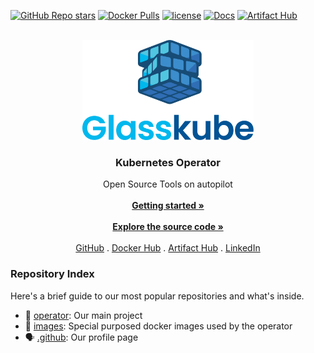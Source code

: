 [![GitHub Repo stars](https://img.shields.io/github/stars/glasskube/operator)](https://github.com/glasskube/operator)
[![Docker Pulls](https://img.shields.io/docker/pulls/glasskube/operator)](https://hub.docker.com/r/glasskube/operator)
[![license](https://img.shields.io/badge/license-LGPL_3.0-blue)](https://opensource.org/license/lgpl-3-0/)
[![Docs](https://img.shields.io/badge/docs-glasskube.eu%2Fdocs-blue)](https://glasskube.eu/docs/)
[![Artifact Hub](https://img.shields.io/endpoint?url=https://artifacthub.io/badge/repository/glasskube)](https://artifacthub.io/packages/helm/glasskube/glasskube-operator)


<br>
<div align="center">
  <a href="https://glasskube.eu/">
    <img src="https://raw.githubusercontent.com/glasskube/.github/main/images/glasskube-logo.png" alt="Glasskube Logo" height="160">
  </a>

<h3 align="center">Kubernetes Operator</h3>

  <p align="center">
    Open Source Tools on autopilot
    <br><br>
    <a href="https://glasskube.eu/docs/getting-started/install"><strong>Getting started »</strong></a>
    <br> <br>
    <a href="https://github.com/glasskube/operator"><strong>Explore the source code »</strong></a>
    <br><br>
    <a href="https://github.com/glasskube" target="_blank">GitHub</a>
    .
    <a href="https://hub.docker.com/u/glasskube" target="_blank">Docker Hub</a>
    .
    <a href="https://artifacthub.io/packages/helm/glasskube/glasskube-operator" target="_blank">Artifact Hub</a>
    .
    <a href="https://www.linkedin.com/company/glasskube/" target="_blank">LinkedIn</a>
  </p>
</div>

### Repository Index

Here's a brief guide to our most popular repositories and what's inside.

- 🧊 [operator](https://github.com/glasskube/operator): Our main project
- 🐋 [images](https://github.com/glasskube/images): Special purposed docker images used by the operator
- 🗣️ [.github](https://github.com/glasskube/.github): Our profile page
